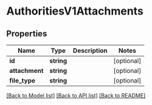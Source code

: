 # AuthoritiesV1Attachments

## Properties
Name | Type | Description | Notes
------------ | ------------- | ------------- | -------------
**id** | **string** |  | [optional] 
**attachment** | **string** |  | [optional] 
**file_type** | **string** |  | [optional] 

[[Back to Model list]](../../README.md#documentation-for-models) [[Back to API list]](../../README.md#documentation-for-api-endpoints) [[Back to README]](../../README.md)

